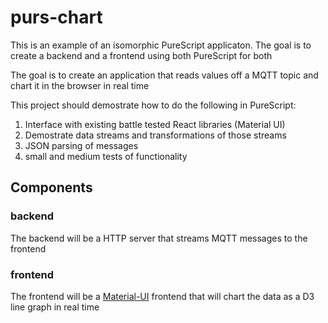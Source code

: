 # purs-chart

This is an example of an isomorphic PureScript applicaton.  The goal is to create
a backend and a frontend using both PureScript for both

The goal is to create an application that reads values off a MQTT topic and
chart it in the browser in real time

This project should demostrate how to do the following in PureScript:

1. Interface with existing battle tested React libraries (Material UI)
2. Demostrate data streams and transformations of those streams
3. JSON parsing of messages
4. small and medium tests of functionality

## Components

### backend

The backend will be a HTTP server that streams MQTT messages to the frontend

### frontend

The frontend will be a [Material-UI](https://material-ui.com/) frontend that
will chart the data as a D3 line graph in real time
